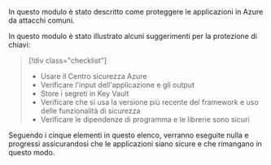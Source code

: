 In questo modulo è stato descritto come proteggere le applicazioni in Azure da attacchi comuni.

In questo modulo è stato illustrato alcuni suggerimenti per la protezione di chiavi:

> [!div class="checklist"]
> * Usare il Centro sicurezza Azure
> * Verificare l'input dell'applicazione e gli output
> * Store i segreti in Key Vault
> * Verificare che si usa la versione più recente del framework e uso delle funzionalità di sicurezza
> * Verificare le dipendenze di programma e le librerie sono sicuri

Seguendo i cinque elementi in questo elenco, verranno eseguite nulla e progressi assicurandosi che le applicazioni siano sicure e che rimangano in questo modo.